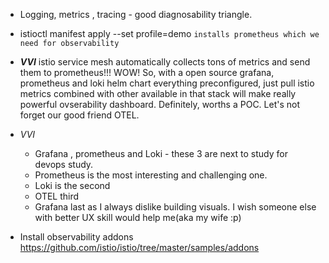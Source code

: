 - Logging, metrics , tracing - good diagnosability triangle.
- istioctl manifest apply --set profile=demo `installs prometheus which we need for observability`
- ***VVI*** istio service mesh automatically collects tons of metrics and send them to prometheus!!! WOW! So, with a open source grafana, prometheus and loki helm chart everything preconfigured, just pull istio metrics combined with other available in that stack will make really powerful ovserability dashboard. Definitely, worths a POC. Let's not forget our good friend OTEL.
- *VVI* 
    - Grafana , prometheus and Loki - these 3 are next to study for devops study.
    - Prometheus is the most interesting and challenging one. 
    - Loki is the second
    - OTEL third
    - Grafana last as I always dislike building visuals. I wish someone else with better UX skill would help me(aka my wife :p)

- Install observability addons https://github.com/istio/istio/tree/master/samples/addons
